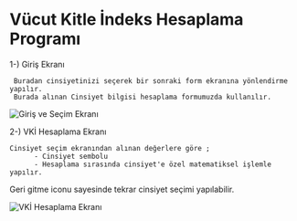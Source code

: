 # Vücut Kitle İndeks Hesaplama Programı

  1-) Giriş Ekranı

     Buradan cinsiyetinizi seçerek bir sonraki form ekranına yönlendirme yapılır. 
     Burada alınan Cinsiyet bilgisi hesaplama formumuzda kullanılır.
     
![Giriş ve Seçim Ekranı](https://user-images.githubusercontent.com/57150484/112148087-7ec13280-8bee-11eb-98a0-a81551b703c7.png) 

  2-) VKİ Hesaplama Ekranı

    Cinsiyet seçim ekranından alınan değerlere göre ;
          - Cinsiyet sembolu
          - Hesaplama sırasında cinsiyet'e özel matematiksel işlemle yapılır.
          
   Geri gitme iconu sayesinde tekrar cinsiyet seçimi yapılabilir.
   
![VKİ Hesaplama Ekranı](https://user-images.githubusercontent.com/57150484/112148089-7ff25f80-8bee-11eb-9cee-785583300cf5.PNG)
